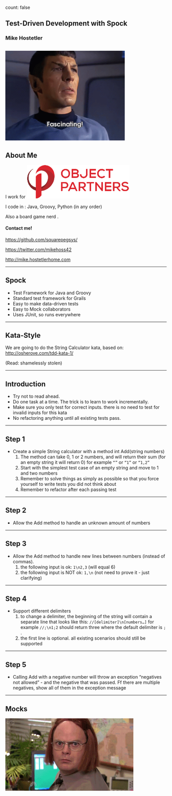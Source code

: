 count: false

## Test-Driven Development with Spock

### Mike Hostetler

![Spock](img/spock.gif)
---

## About Me

I work for ![OPI](img/2015-OPI-Logo-Stacked.gif)

I code in : Java, Groovy, Python (in any order)

Also a board game nerd .

#### Contact me!

 <i class="fa fa-github"></i>  https://github.com/squarepegsys/

 <i class="fa fa-twitter"></i> https://twitter.com/mikehoss42

 <i class="fa fa-rss"></i> http://mike.hostetlerhome.com

---

## Spock

* Test Framework for Java and Groovy
* Standard test framework for Grails
* Easy to make data-driven tests
* Easy to Mock collaborators
* Uses JUnit, so runs everywhere

---

## Kata-Style


We are going to do the String Calculator kata, based on:
http://osherove.com/tdd-kata-1/

(Read: shamelessly stolen)

---
## Introduction

* Try not to read ahead.
* Do one task at a time. The trick is to learn to work incrementally.
* Make sure you only test for correct inputs. there is no need to test for invalid inputs for this kata
* No refactoring anything until all existing tests pass.
---

## Step 1

* Create a simple String calculator with a method int Add(string numbers)
    1. The method can take 0, 1 or 2 numbers, and will return their sum (for an empty string it will return 0) for example `“”` or `“1”` or `“1,2”`
    2. Start with the simplest test case of an empty string and move to 1 and two numbers
    3. Remember to solve things as simply as possible so that you force yourself to write tests you did not think about
    4. Remember to refactor after each passing test
---

## Step 2

* Allow the Add method to handle an unknown amount of numbers

---

## Step 3

* Allow the Add method to handle new lines between numbers (instead of commas).
   1. the following input is ok:  `1\n2,3`  (will equal 6)
   2. the following input is NOT ok:  `1,\n` (not need to prove it - just clarifying)

---

## Step 4

* Support different delimiters
   1. to change a delimiter, the beginning of the string will contain a separate line that looks like this:   `//[delimiter]\n[numbers…]` for example `//;\n1;2` should return three where the default delimiter is `;` .
   2. the first line is optional. all existing scenarios should still be supported

---

## Step 5

* Calling Add with a negative number will throw an exception “negatives not allowed” - and the negative that was passed. Ff there are multiple negatives, show all of them in the exception message

---

## Mocks
![mock](img/mock.gif)

